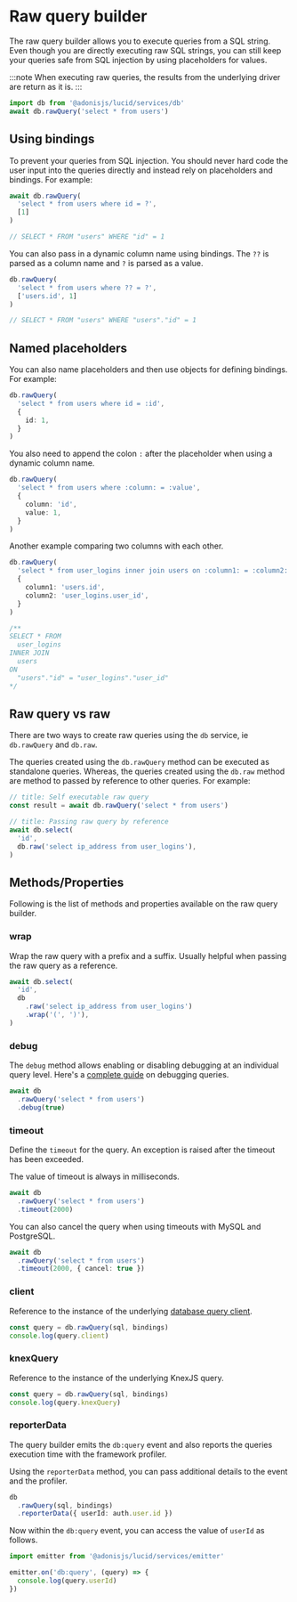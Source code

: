 # Raw query builder

The raw query builder allows you to execute queries from a SQL string. Even though you are directly executing raw SQL strings, you can still keep your queries safe from SQL injection by using placeholders for values.

:::note
When executing raw queries, the results from the underlying driver are return as it is.
:::

```ts
import db from '@adonisjs/lucid/services/db'
await db.rawQuery('select * from users')
```

## Using bindings
To prevent your queries from SQL injection. You should never hard code the user input into the queries directly and instead rely on placeholders and bindings. For example:

```ts
await db.rawQuery(
  'select * from users where id = ?',
  [1]
)

// SELECT * FROM "users" WHERE "id" = 1
```

You can also pass in a dynamic column name using bindings. The `??` is parsed as a column name and `?` is parsed as a value.

```ts
db.rawQuery(
  'select * from users where ?? = ?',
  ['users.id', 1]
)

// SELECT * FROM "users" WHERE "users"."id" = 1
```

## Named placeholders

You can also name placeholders and then use objects for defining bindings. For example:

```ts
db.rawQuery(
  'select * from users where id = :id',
  {
    id: 1,
  }
)
```

You also need to append the colon `:` after the placeholder when using a dynamic column name.

```ts
db.rawQuery(
  'select * from users where :column: = :value',
  {
    column: 'id',
    value: 1,
  }
)
```

Another example comparing two columns with each other.

```ts
db.rawQuery(
  'select * from user_logins inner join users on :column1: = :column2:',
  {
    column1: 'users.id',
    column2: 'user_logins.user_id',
  }
)

/**
SELECT * FROM
  user_logins
INNER JOIN
  users
ON
  "users"."id" = "user_logins"."user_id"
*/
```

## Raw query vs raw
There are two ways to create raw queries using the `db` service, ie `db.rawQuery` and `db.raw`.

The queries created using the `db.rawQuery` method can be executed as standalone queries. Whereas, the queries created using the `db.raw` method are method to passed by reference to other queries. For example:

```ts
// title: Self executable raw query
const result = await db.rawQuery('select * from users')
```

```ts
// title: Passing raw query by reference
await db.select(
  'id',
  db.raw('select ip_address from user_logins'),
)
```

## Methods/Properties
Following is the list of methods and properties available on the raw query builder.

### wrap
Wrap the raw query with a prefix and a suffix. Usually helpful when passing the raw query as a reference.

```ts
await db.select(
  'id',
  db
    .raw('select ip_address from user_logins')
    .wrap('(', ')'),
)
```

### debug
The `debug` method allows enabling or disabling debugging at an individual query level. Here's a [complete guide](../guides/debugging.md) on debugging queries.

```ts
await db
  .rawQuery('select * from users')
  .debug(true)
```

### timeout
Define the `timeout` for the query. An exception is raised after the timeout has been exceeded.

The value of timeout is always in milliseconds.

```ts
await db
  .rawQuery('select * from users')
  .timeout(2000)
```

You can also cancel the query when using timeouts with MySQL and PostgreSQL.

```ts
await db
  .rawQuery('select * from users')
  .timeout(2000, { cancel: true })
```

### client
Reference to the instance of the underlying [database query client](https://github.com/adonisjs/lucid/blob/develop/src/query_client/index.ts).

```ts
const query = db.rawQuery(sql, bindings)
console.log(query.client)
```

### knexQuery
Reference to the instance of the underlying KnexJS query.

```ts
const query = db.rawQuery(sql, bindings)
console.log(query.knexQuery)
```

### reporterData
The query builder emits the `db:query` event and also reports the queries execution time with the framework profiler.

Using the `reporterData` method, you can pass additional details to the event and the profiler.

```ts
db
  .rawQuery(sql, bindings)
  .reporterData({ userId: auth.user.id })
```

Now within the `db:query` event, you can access the value of `userId` as follows.

```ts
import emitter from '@adonisjs/lucid/services/emitter'

emitter.on('db:query', (query) => {
  console.log(query.userId)
})
```
